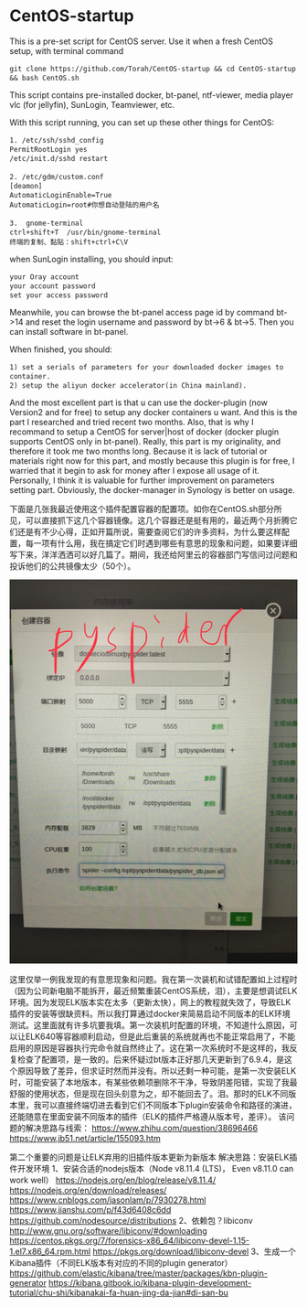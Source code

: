 # CentOS-startup

This is a pre-set script for CentOS server. Use it when a fresh CentOS setup, with terminal command

	git clone https://github.com/Torah/CentOS-startup && cd CentOS-startup && bash CentOS.sh

This script contains pre-installed docker, bt-panel, ntf-viewer, media player vlc (for jellyfin), SunLogin, Teamviewer, etc. 

With this script running, you can set up these other things for CentOS:

	1. /etc/ssh/sshd_config
	PermitRootLogin yes
	/etc/init.d/sshd restart

	2. /etc/gdm/custom.conf
	[deamon]
	AutomaticLoginEnable=True
	AutomaticLogin=root#你想自动登陆的用户名

	3.  gnome-terminal
	ctrl+shift+T  /usr/bin/gnome-terminal
	终端的复制、黏贴：shift+ctrl+C\V

when SunLogin installing, you should input:

	your Oray account
	your account password
	set your access password

Meanwhile, you can browse the bt-panel access page id by command bt->14 and reset the login username and password by bt->6 & bt->5. Then you can install software in bt-panel.

When finished, you should:

	1) set a serials of parameters for your downloaded docker images to container.
	2) setup the aliyun docker accelerator(in China mainland).

And the most excellent part is that u can use the docker-plugin (now Version2 and for free) to setup any docker containers u want. And this is the part I researched and tried recent two months. Also, that is why I recommand to setup a CentOS for server|host of docker (docker plugin supports CentOS only in bt-panel). Really, this part is my originality, and therefore it took me two months long. Because it is lack of tutorial or materials right now for this part, and mostly because this plugin is for free, I warried that it begin to ask for money after I expose all usage of it. Personally, I think it is valuable for further improvement on parameters setting part. Obviously, the docker-manager in Synology is better on usage.

下面是几张我最近使用这个插件配置容器的配置项。如你在CentOS.sh部分所见，可以直接抓下这几个容器镜像。这几个容器还是挺有用的，最近两个月折腾它们还是有不少心得，正如开篇所说，需要查阅它们的许多资料，为什么要这样配置，每一项有什么用，我在搞定它们时遇到哪些有意思的现象和问题，如果要详细写下来，洋洋洒洒可以好几篇了。期间，我还给阿里云的容器部门写信问过问题和投诉他们的公共镜像太少（50个）。

![alt pyspider-docker setting](https://github.com/Torah/CentOS-startup/blob/master/20190508_IMG_0749.JPG "Pyspider")

这里仅举一例我发现的有意思现象和问题。我在第一次装机和试错配置如上过程时（因为公司新电脑不能拆开，最近频繁重装CentOS系统，泪），主要是想调试ELK环境。因为发现ELK版本实在太多（更新太快），网上的教程就失效了，导致ELK插件的安装等很缺资料。所以我打算通过docker来简易启动不同版本的ELK环境测试。这里面就有许多坑要我填。第一次装机时配置的环境，不知道什么原因，可以让ELK640等容器顺利启动，但是此后重装的系统就再也不能正常启用了，不能启用的原因是容器执行完命令就自然终止了。这在第一次系统时不是这样的，我反复检查了配置项，是一致的。后来怀疑过bt版本正好那几天更新到了6.9.4，是这个原因导致了差异，但求证时然而并没有。所以还剩一种可能，是第一次安装ELK时，可能安装了本地版本，有某些依赖项删除不干净，导致阴差阳错，实现了我最舒服的使用状态，但是现在回头刻意为之，却不能回去了。泪。那时的ELK不同版本里，我可以直接终端切进去看到它们不同版本下plugin安装命令和路径的演进，还能随意在里面安装不同版本的插件（ELK的插件严格遵从版本号，差评）。
该问题的解决思路与线索：
https://www.zhihu.com/question/38696466
https://www.jb51.net/article/155093.htm

第二个重要的问题是让ELK弃用的旧插件版本更新为新版本
解决思路：安装ELK插件开发环境
1、安装合适的nodejs版本（Node v8.11.4 (LTS)， Even v8.11.0 can work well）
https://nodejs.org/en/blog/release/v8.11.4/
https://nodejs.org/en/download/releases/
https://www.cnblogs.com/jasonlam/p/7930278.html
https://www.jianshu.com/p/f43d6408c6dd
https://github.com/nodesource/distributions
2、依赖包？libiconv
http://www.gnu.org/software/libiconv/#downloading
https://centos.pkgs.org/7/forensics-x86_64/libiconv-devel-1.15-1.el7.x86_64.rpm.html
https://pkgs.org/download/libiconv-devel
3、生成一个Kibana插件（不同ELK版本有对应的不同的plugin generator）
https://github.com/elastic/kibana/tree/master/packages/kbn-plugin-generator
https://kibana.gitbook.io/kibana-plugin-development-tutorial/chu-shi/kibanakai-fa-huan-jing-da-jian#di-san-bu
